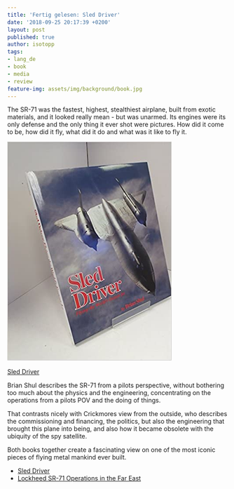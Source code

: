 ```yaml
---
title: 'Fertig gelesen: Sled Driver'
date: '2018-09-25 20:17:39 +0200'
layout: post
published: true
author: isotopp
tags:
- lang_de
- book
- media
- review
feature-img: assets/img/background/book.jpg
---
```

The SR-71 was the fastest, highest, stealthiest airplane, built from exotic materials, and it looked really mean - but was unarmed. Its engines were its only defense and the only thing it ever shot were pictures. How did it come to be, how did it fly, what did it do and what was it like to fly it.

[![](/uploads/2018/09/sled-driver.jpg)](https://www.amazon.de/Sled-Driver-Flying-Fastest-Aeroplane/dp/1857800028)

[Sled Driver](https://www.amazon.de/Sled-Driver-Flying-Fastest-Aeroplane/dp/1857800028)

Brian Shul describes the SR-71 from a pilots perspective, without bothering too much about the physics and the engineering, concentrating on the operations from a pilots POV and the doing of things.

That contrasts nicely with Crickmores view from the outside, who describes the commissioning and financing, the politics, but also the engineering that brought this plane into being, and also how it became obsolete with the ubiquity of the spy satellite.

Both books together create a fascinating view on one of the most iconic pieces of flying metal mankind ever built.

- [Sled Driver](https://www.amazon.de/Sled-Driver-Flying-Fastest-Aeroplane/dp/1857800028)
- [Lockheed SR-71 Operations in the Far East](https://www.amazon.de/Lockheed-SR-71-Operations-Combat-Aircraft-ebook/dp/B01BY301A0)
